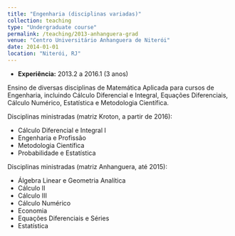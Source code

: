 ```yaml
---
title: "Engenharia (disciplinas variadas)"
collection: teaching
type: "Undergraduate course"
permalink: /teaching/2013-anhanguera-grad
venue: "Centro Universitário Anhanguera de Niterói"
date: 2014-01-01
location: "Niterói, RJ"
---
```


- **Experiência:** 2013.2 a 2016.1 (3 anos)

Ensino de diversas disciplinas de Matemática Aplicada para cursos de Engenharia, incluindo Cálculo Diferencial e Integral, Equações Diferenciais, Cálculo Numérico, Estatística e Metodologia Científica.

Disciplinas ministradas (matriz Kroton, a partir de 2016):

- Cálculo Diferencial e Integral I
- Engenharia e Profissão
- Metodologia Científica
- Probabilidade e Estatística

Disciplinas ministradas (matriz Anhanguera, até 2015):

- Álgebra Linear e Geometria Analítica
- Cálculo II
- Cálculo III
- Cálculo Numérico
- Economia
- Equações Diferenciais e Séries
- Estatística

